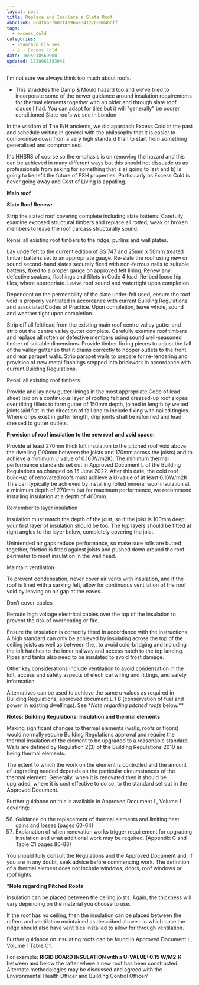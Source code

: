 ```yaml
---
layout: post
title: Replace and Insulate a Slate Roof
abbrlink: 8cdfbb3f602f4e96ae341276c0d4bbff
tags:
  - excess_cold
categories:
  - Standard Clauses
  - 2 - Excess Cold
date: 1695918569000
updated: 1738061383048
---
```


I'm not sure we always think too much about roofs.

- This straddles the Damp & Mould hazard too and we've tried to incorporate some of the newer guidance around insulation requirements for thermal elements together with an older and through slate roof clause I had. You can adapt for tiles but it will "generally" be poorer conditioned Slate roofs we see in London

In the wisdom of The E/H ancients, we did approach Excess Cold in the past and schedule writing in general with the philosophy that it is easier to compromise down from a very high standard than to start from something generalised and compromised.

It's HHSRS of course so the emphasis is on removing the hazard and this can be achieved in many different ways but this should not dissuade us as professionals from asking for something that is a) going to last and b) is going to benefit the future of PSH properties. Particularly as Excess Cold is never going away and Cost of Living is appalling.

**Main roof**

**Slate Roof Renew:**

Strip the slated roof covering complete including slate battens. Carefully examine exposed structural timbers and replace all rotted, weak or broken members to leave the roof carcass structurally sound.

Renail all existing roof timbers to the ridge, purlins and wall plates.

Lay underfelt to the current edition of BS 747 and 25mm x 50mm treated timber battens set to an appropriate gauge. Re-slate the roof using new or sound second-hand slates securely fixed with non-ferrous nails to suitable battens, fixed to a proper gauge on approved felt lining. Renew any defective soakers, flashings and fillets in Code 4 lead. Re-bed loose hip tiles, where appropriate. Leave roof sound and watertight upon completion.

Dependent on the permeability of the slate under-felt used, ensure the roof void is properly ventilated in accordance with current Building Regulations and associated Codes of Practice. Upon completion, leave whole, sound and weather tight upon completion.

Strip off all felt/lead from the existing main roof centre valley gutter and strip out the centre valley gutter complete. Carefully examine roof timbers and replace all rotten or defective members using sound well-seasoned timber of suitable dimensions. Provide timber firring pieces to adjust the fall of the valley gutter so that it drains correctly to hopper outlets to the front and rear parapet walls. Strip parapet walls to prepare for re-rendering and provision of new metal flashings stepped into brickwork in accordance with current Building Regulations.

Renail all existing roof timbers.

Provide and lay new gutter linings in the most appropriate Code of lead sheet laid on a continuous layer of roofing felt and dressed-up roof slopes over tilting fillets to form gutter of 150mm depth, joined in length by welted joints laid flat in the direction of fall and to include fixing with nailed tingles. Where drips exist in gutter length, drip joints shall be reformed and lead dressed to gutter outlets.

**Provision of roof insulation to the new roof and void space:**

Provide at least 270mm thick loft insulation to the pitched roof void above the dwelling (100mm between the joists and 170mm across the joists) and to achieve a minimum U value of 0.16(W/m2K). The minimum thermal performance standards set out in Approved Document L of the Building Regulations as changed on 15 June 2022. After this date, the cold roof build-up of renovated roofs must achieve a U-value of at least 0.16W/m2K. This can typically be achieved by installing rolled mineral wool insulation at a minimum depth of 270mm but for maximum performance, we recommend installing insulation at a depth of 400mm.

Remember to layer insulation

Insulation must match the depth of the joist, so if the joist is 100mm deep, your first layer of insulation should be too. The top layers should be fitted at right angles to the layer below, completely covering the joist.

Unintended air gaps reduce performance, so make sure rolls are butted together, friction is fitted against joists and pushed down around the roof perimeter to meet insulation in the wall head.

Maintain ventilation

To prevent condensation, never cover air vents with insulation, and if the roof is lined with a sarking felt, allow for continuous ventilation of the roof void by leaving an air gap at the eaves.

Don’t cover cables

Reroute high voltage electrical cables over the top of the insulation to prevent the risk of overheating or fire.

Ensure the insulation is correctly fitted in accordance with the instructions. A high standard can only be achieved by insulating across the top of the ceiling joists as well as between the,, to avoid cold-bridging and including the loft hatches to the inner hallway and access hatch to the top landing. Pipes and tanks also need to be insulated to avoid frost damage.

Other key considerations include ventilation to avoid condensation in the loft, access and safety aspects of electrical wiring and fittings, and safety information.

Alternatives can be used to achieve the same u values as required in Building Regulations, approved document L 1 B (conservation of fuel and power in existing dwellings). See **Note regarding pitched roofs* below.*\*

**Notes: Building Regulations: Insulation and thermal elements**

Making significant changes to thermal elements (walls, roofs or floors) would normally require Building Regulations approval and require the thermal insulation of the element to be upgraded to a reasonable standard. Walls are defined by Regulation 2(3) of the Building Regulations 2010 as being thermal elements.

The extent to which the work on the element is controlled and the amount of upgrading needed depends on the particular circumstances of the thermal element. Generally, when it is renovated then it should be upgraded, where it is cost effective to do so, to the standard set out in the Approved Document.

Further guidance on this is available in Approved Document L, Volume 1 covering:

56. Guidance on the replacement of thermal elements and limiting heat gains and losses (pages 60-64)
57. Explanation of when renovation works trigger requirement for upgrading insulation and what additional work may be required. (Appendix C and Table C1 pages 80-83)

You should fully consult the Regulations and the Approved Document and, if you are in any doubt, seek advice before commencing work. The definition of a thermal element does not include windows, doors, roof windows or roof lights.

\***Note regarding Pitched Roofs**

Insulation can be placed between the ceiling joists. Again, the thickness will vary depending on the material you choose to use.

If the roof has no ceiling, then the insulation can be placed between the rafters and ventilation maintained as described above - in which case the ridge should also have vent tiles installed to allow for through ventilation.

Further guidance on insulating roofs can be found in Approved Document L, Volume 1 Table C1.

For example: **RIGID BOARD INSULATION with a U-VALUE: 0.15 W/&#x4D;****2****.K** between and below the rafter where a new roof has been constructed. Alternate methodologies may be discussed and agreed with the Environmental Health Officer and Building Control Officer/
